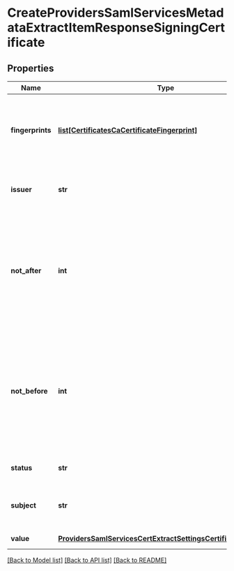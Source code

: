 # CreateProvidersSamlServicesMetadataExtractItemResponseSigningCertificate

## Properties
Name | Type | Description | Notes
------------ | ------------- | ------------- | -------------
**fingerprints** | [**list[CertificatesCaCertificateFingerprint]**](CertificatesCaCertificateFingerprint.md) | A list of zero or more certificate fingerprints which can be used for certificate identification. | [optional] 
**issuer** | **str** | Certificate issuer field extracted from the certificate. | [optional] 
**not_after** | **int** | Certificate notAfter field extracted from the certificate encoded as a UNIX epoch timestamp.  The certificate is not valid after this timestamp. | [optional] 
**not_before** | **int** | Certificate notBefore field extracted from the certificate encoded as a UNIX epoch timestamp.  The certificate is not valid before this timestamp. | [optional] 
**status** | **str** | Certificate validity status | [optional] 
**subject** | **str** | Certificate subject field extracted from the certificate. | [optional] 
**value** | [**ProvidersSamlServicesCertExtractSettingsCertificateInfoValue**](ProvidersSamlServicesCertExtractSettingsCertificateInfoValue.md) | Certificate data. | [optional] 

[[Back to Model list]](../README.md#documentation-for-models) [[Back to API list]](../README.md#documentation-for-api-endpoints) [[Back to README]](../README.md)


